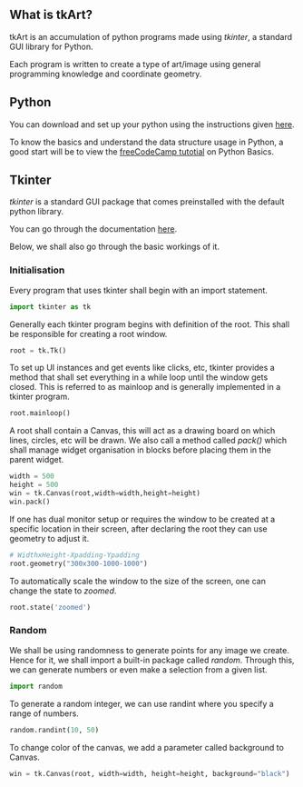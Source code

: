 ## What is tkArt?
tkArt is an accumulation of python programs made using _tkinter_, a standard GUI library for Python.

Each program is written to create a type of art/image using general programming knowledge and coordinate geometry.

## Python
You can download and set up your python using the instructions given [here](https://wiki.python.org/moin/BeginnersGuide/Download).

To know the basics and understand the data structure usage in Python, a good start will be to view the [freeCodeCamp tutotial](https://www.youtube.com/watch?v=rfscVS0vtbw) on Python Basics.

## Tkinter
_tkinter_ is a standard GUI package that comes preinstalled with the default python library.

You can go through the documentation [here](https://docs.python.org/3/library/tkinter.html).

Below, we shall also go through the basic workings of it.

### Initialisation
Every program that uses tkinter shall begin with an import statement.
```python
import tkinter as tk
```

Generally each tkinter program begins with definition of the root. This shall be responsible for creating a root window.

```python
root = tk.Tk()
```

To set up UI instances and get events like clicks, etc, tkinter provides a method that shall set everything in a while loop until the window gets closed. This is referred to as mainloop and is generally implemented in a tkinter program.

```python
root.mainloop()
```

A root shall contain a Canvas, this will act as a drawing board on which lines, circles, etc will be drawn.
We also call a method called _pack()_ which shall manage widget organisation in blocks before placing them in the parent widget.

```python
width = 500
height = 500
win = tk.Canvas(root,width=width,height=height)
win.pack()
```
If one has dual monitor setup or requires the window to be created at a specific location in their screen, after declaring the root they can use geometry to adjust it.

```python
# WidthxHeight-Xpadding-Ypadding
root.geometry("300x300-1000-1000")
```

To automatically scale the window to the size of the screen, one can change the state to <i>zoomed</i>.

```python
root.state('zoomed')
```

### Random

We shall be using randomness to generate points for any image we create. Hence for it, we shall import a built-in package called <i>random</i>. Through this, we can generate numbers or even make a selection from a given list.

```python
import random
```

To generate a random integer, we can use randint where you specify a range of numbers.

```python
random.randint(10, 50)
```

To change color of the canvas, we add a parameter called background to Canvas.

```python
win = tk.Canvas(root, width=width, height=height, background="black")
```